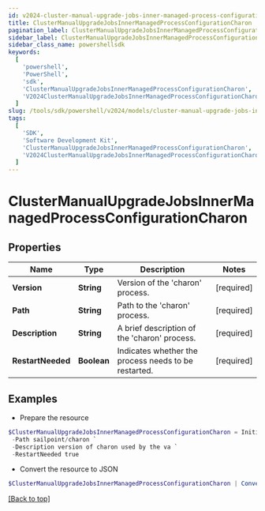 ```yaml
---
id: v2024-cluster-manual-upgrade-jobs-inner-managed-process-configuration-charon
title: ClusterManualUpgradeJobsInnerManagedProcessConfigurationCharon
pagination_label: ClusterManualUpgradeJobsInnerManagedProcessConfigurationCharon
sidebar_label: ClusterManualUpgradeJobsInnerManagedProcessConfigurationCharon
sidebar_class_name: powershellsdk
keywords:
  [
    'powershell',
    'PowerShell',
    'sdk',
    'ClusterManualUpgradeJobsInnerManagedProcessConfigurationCharon',
    'V2024ClusterManualUpgradeJobsInnerManagedProcessConfigurationCharon',
  ]
slug: /tools/sdk/powershell/v2024/models/cluster-manual-upgrade-jobs-inner-managed-process-configuration-charon
tags:
  [
    'SDK',
    'Software Development Kit',
    'ClusterManualUpgradeJobsInnerManagedProcessConfigurationCharon',
    'V2024ClusterManualUpgradeJobsInnerManagedProcessConfigurationCharon',
  ]
---
```


# ClusterManualUpgradeJobsInnerManagedProcessConfigurationCharon

## Properties

| Name | Type | Description | Notes |
| --- | --- | --- | --- |
| **Version** | **String** | Version of the 'charon' process. | [required] |
| **Path** | **String** | Path to the 'charon' process. | [required] |
| **Description** | **String** | A brief description of the 'charon' process. | [required] |
| **RestartNeeded** | **Boolean** | Indicates whether the process needs to be restarted. | [required] |

## Examples

- Prepare the resource

```powershell
$ClusterManualUpgradeJobsInnerManagedProcessConfigurationCharon = Initialize-V2024ClusterManualUpgradeJobsInnerManagedProcessConfigurationCharon  -Version 3047 `
 -Path sailpoint/charon `
 -Description version of charon used by the va `
 -RestartNeeded true
```

- Convert the resource to JSON

```powershell
$ClusterManualUpgradeJobsInnerManagedProcessConfigurationCharon | ConvertTo-JSON
```

[[Back to top]](#)

